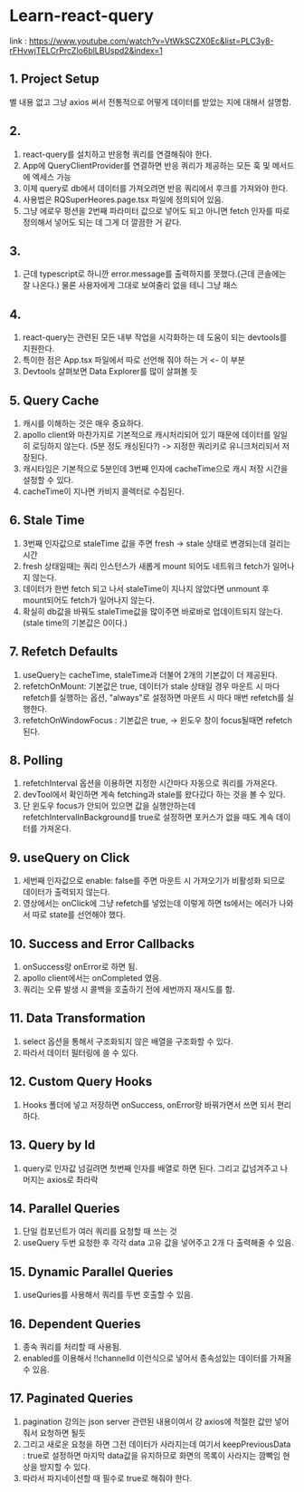 # Learn-react-query 

link : https://www.youtube.com/watch?v=VtWkSCZX0Ec&list=PLC3y8-rFHvwjTELCrPrcZlo6blLBUspd2&index=1

## 1. Project Setup 
별 내용 없고 그냥 axios 써서 전통적으로 어떻게 데이터를 받았는 지에 대해서 설명함. 

## 2. 
1) react-query를 설치하고 반응형 쿼리를 연결해줘야 한다. 
2) App에 QueryClientProvider를 연결하면 반응 쿼리가 제공하는 모든 훅 및 메서드에 엑세스 가능 
3) 이제 query로 db에서 데이터를 가져오려면 반응 쿼리에서 후크를 가져와야 한다. 
4) 사용법은 RQSuperHeores.page.tsx 파일에 정의되어 있음. 
5) 그냥 에로우 펑션을 2번째 파라미터 값으로 넣어도 되고 아니면 fetch 인자를 따로 정의해서 넣어도 되는 데 그게 더 깔끔한 거 같다. 

## 3. 
1) 근데 typescript로 하니깐 error.message를 출력하지를 못했다.(근데 콘솔에는 잘 나온다.) 물론 사용자에게 그대로 보여줄리 없을 테니 그냥 패스 

## 4. 
1) react-query는 관련된 모든 내부 작업을 시각화하는 데 도움이 되는 devtools를 지원한다. 
2) 특이한 점은 App.tsx 파일에서 따로 선언해 줘야 하는 거 <ReactQueryDevtools> <- 이 부분 
3) Devtools 살펴보면 Data Explorer를 많이 살펴볼 듯 

## 5. Query Cache
1) 캐시를 이해하는 것은 매우 중요하다. 
2) apollo client와 마찬가지로 기본적으로 캐시처리되어 있기 때문에 데이터를 일일히 로딩하지 않는다. (5분 정도 캐싱된다?) -> 지정한 쿼리키로 유니크처리되서 저장된다. 
3) 캐시타임은 기본적으로 5분인데 3번째 인자에 cacheTime으로 캐시 저장 시간을 설정할 수 있다. 
4) cacheTime이 지나면 카비지 콜렉터로 수집된다. 

## 6. Stale Time
1) 3번째 인자값으로 staleTime 값을 주면 fresh -> stale 상태로 변경되는데 걸리는 시간 
2) fresh 상태일때는 쿼리 인스턴스가 새롭게 mount 되어도 네트워크 fetch가 일어나지 않는다. 
3) 데이터가 한번 fetch 되고 나서 staleTime이 지나지 않았다면 unmount 후 mount되어도 fetch가 일어나지 않는다. 
4) 확실히 db값을 바꿔도 staleTime값을 많이주면 바로바로 업데이트되지 않는다. (stale time의 기본값은 0이다.)

## 7. Refetch Defaults
1) useQuery는 cacheTime, staleTime과 더불어 2개의 기본값이 더 제공된다.
2) refetchOnMount: 기본값은 true, 데이터가 stale 상태일 경우 마운트 시 마다 refetch를 실행하는 옵션, "always"로 설정하면 마운트 시 마다 매번 refetch를 실행한다. 
3) refetchOnWindowFocus : 기본값은 true, -> 윈도우 창이 focus될때면 refetch된다. 

## 8. Polling 
1) refetchInterval 옵션을 이용하면 지정한 시간마다 자동으로 쿼리를 가져온다. 
2) devTool에서 확인하면 계속 fetching과 stale를 왔다갔다 하는 것을 볼 수 있다. 
3) 단 윈도우 focus가 안되어 있으면 값을 실행안하는데 refetchIntervalInBackground를 true로 설정하면 포커스가 없을 때도 계속 데이터를 가져온다. 

## 9. useQuery on Click 
1) 세번째 인자값으로 enable: false를 주면 마운트 시 가져오기가 비활성화 되므로 데이터가 출력되지 않는다. 
2) 영상에서는 onClick에 그냥 refetch를 넣었는데 이렇게 하면 ts에서는 에러가 나와서 따로 state를 선언해야 했다. 

## 10. Success and Error Callbacks 
1) onSuccess랑 onError로 하면 됨. 
2) apollo client에서는 onCompleted 였음. 
3) 쿼리는 오류 발생 시 콜백을 호출하기 전에 세번까지 재시도를 함. 

## 11. Data Transformation 
1) select 옵션을 통해서 구조화되지 않은 배열을 구조화할 수 있다. 
2) 따라서 데이터 필터링에 쓸 수 있다. 

## 12. Custom Query Hooks 
1) Hooks 폴더에 넣고 저장하면 onSuccess, onError랑 바꿔가면서 쓰면 되서 편리하다. 

## 13. Query by Id 
1) query로 인자값 넘길려면 첫번째 인자를 배열로 하면 된다. 그리고 값넘겨주고 나머지는 axios로 촤라락

## 14. Parallel Queries 
1) 단일 컴포넌트가 여러 쿼리를 요청할 때 쓰는 것 
2) useQuery 두번 요청한 후 각각 data 고유 값을 넣어주고 2개 다 출력해줄 수 있음. 

## 15. Dynamic Parallel Queries 
1) useQuries를 사용해서 쿼리를 두번 호출할 수 있음.

## 16. Dependent Queries 
1) 종속 쿼리를 처리할 때 사용됨. 
2) enabled를 이용해서 !!channelId 이런식으로 넣어서 종속성있는 데이터를 가져올 수 있음. 


## 17. Paginated Queries 
1) pagination 강의는 json server 관련된 내용이여서 걍 axios에 적절한 값만 넣어줘서 요청하면 될듯 
2) 그리고 새로운 요청을 하면 그전 데이터가 사라지는데 여기서 keepPreviousData : true로 설정하면 마지막 data값을 유지하므로 화면의 목록이 사라지는 깜빡임 현상을 방지할 수 있다. 
3) 따라서 파지네이션할 때 필수로 true로 해줘야 한다. 
